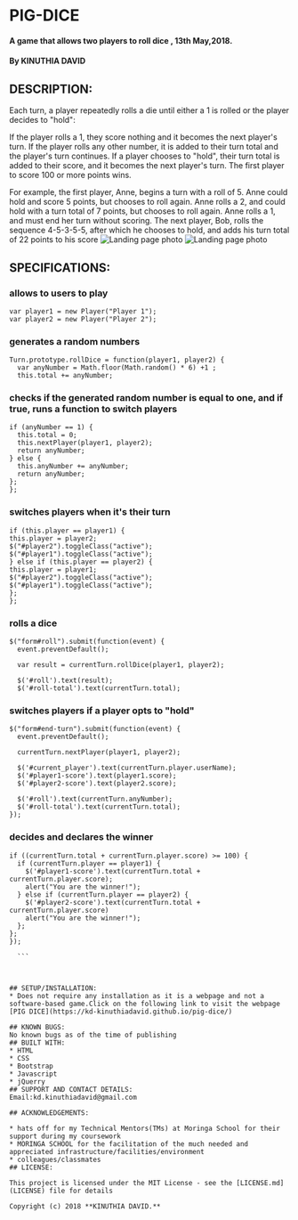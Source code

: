 # PIG-DICE
#### A game that allows two players to roll dice , 13th May,2018.
#### By **KINUTHIA DAVID**
## DESCRIPTION:
Each turn, a player repeatedly rolls a die until either a 1 is rolled or the player decides to "hold":

If the player rolls a 1, they score nothing and it becomes the next player's turn.
If the player rolls any other number, it is added to their turn total and the player's turn continues.
If a player chooses to "hold", their turn total is added to their score, and it becomes the next player's turn.
The first player to score 100 or more points wins.

For example, the first player, Anne, begins a turn with a roll of 5. Anne could hold and score 5 points, but chooses to roll again. Anne rolls a 2, and could hold with a turn total of 7 points, but chooses to roll again. Anne rolls a 1, and must end her turn without scoring. The next player, Bob, rolls the sequence 4-5-3-5-5, after which he chooses to hold, and adds his turn total of 22 points to his score
![Landing page photo](images/finalScreenshotA.png)
![Landing page photo](images/screenshotFinalB.png)

## SPECIFICATIONS:
### allows to users to play
```
var player1 = new Player("Player 1");
var player2 = new Player("Player 2");

```
### generates a random numbers
```
Turn.prototype.rollDice = function(player1, player2) {
  var anyNumber = Math.floor(Math.random() * 6) +1 ;
  this.total += anyNumber;

```
### checks if the generated random number is equal to one, and if true, runs a function to switch players
```
if (anyNumber == 1) {
  this.total = 0;
  this.nextPlayer(player1, player2);
  return anyNumber;
} else {
  this.anyNumber += anyNumber;
  return anyNumber;
};
};
```
### switches players when it's their turn
```
if (this.player == player1) {
this.player = player2;
$("#player2").toggleClass("active");
$("#player1").toggleClass("active");
} else if (this.player == player2) {
this.player = player1;
$("#player2").toggleClass("active");
$("#player1").toggleClass("active");
};
};
```
### rolls a dice
```
$("form#roll").submit(function(event) {
  event.preventDefault();

  var result = currentTurn.rollDice(player1, player2);

  $('#roll').text(result);
  $('#roll-total').text(currentTurn.total);
```
### switches players if a player opts to "hold"
```
$("form#end-turn").submit(function(event) {
  event.preventDefault();

  currentTurn.nextPlayer(player1, player2);

  $('#current_player').text(currentTurn.player.userName);
  $('#player1-score').text(player1.score);
  $('#player2-score').text(player2.score);

  $('#roll').text(currentTurn.anyNumber);
  $('#roll-total').text(currentTurn.total);
});
  ```
### decides and declares the winner
  ```
  if ((currentTurn.total + currentTurn.player.score) >= 100) {
    if (currentTurn.player == player1) {
      $('#player1-score').text(currentTurn.total + currentTurn.player.score);
      alert("You are the winner!");
    } else if (currentTurn.player == player2) {
      $('#player2-score').text(currentTurn.total + currentTurn.player.score)
      alert("You are the winner!");
    };
  };
});

    ```



## SETUP/INSTALLATION:
  * Does not require any installation as it is a webpage and not a software-based game.Click on the following link to visit the webpage
  [PIG DICE](https://kd-kinuthiadavid.github.io/pig-dice/)

## KNOWN BUGS:
  No known bugs as of the time of publishing
## BUILT WITH:
  * HTML
  * CSS
  * Bootstrap
  * Javascript
  * jQuerry
## SUPPORT AND CONTACT DETAILS:
  Email:kd.kinuthiadavid@gmail.com

## ACKNOWLEDGEMENTS:

  * hats off for my Technical Mentors(TMs) at Moringa School for their support during my coursework
  * MORINGA SCHOOL for the facilitation of the much needed and appreciated infrastructure/facilities/environment
  * colleagues/classmates
## LICENSE:

  This project is licensed under the MIT License - see the [LICENSE.md](LICENSE) file for details

  Copyright (c) 2018 **KINUTHIA DAVID.**

